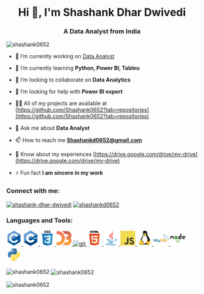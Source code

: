 <h1 align="center">Hi 👋, I'm Shashank Dhar Dwivedi</h1>
<h3 align="center">A Data Analyst from India</h3>

<p align="left"> <img src="https://komarev.com/ghpvc/?username=shashank0652&label=Profile%20views&color=0e75b6&style=flat" alt="shashank0652" /> </p>

- 🔭 I’m currently working on [Data Analyst](https://github.com/Shashank0652/Data-Analytics-Assignments)

- 🌱 I’m currently learning **Python, Power BI, Tableu**

- 👯 I’m looking to collaborate on **Data Analytics**

- 🤝 I’m looking for help with **Power BI expert**

- 👨‍💻 All of my projects are available at [https://github.com/Shashank0652?tab=repositories](https://github.com/Shashank0652?tab=repositories)

- 💬 Ask me about **Data Analyst**

- 📫 How to reach me **Shashankd0652@gmail.com**

- 📄 Know about my experiences [https://drive.google.com/drive/my-drive](https://drive.google.com/drive/my-drive)

- ⚡ Fun fact **I am sincere in my work**

<h3 align="left">Connect with me:</h3>
<p align="left">
<a href="https://linkedin.com/in/shashank-dhar-dwivedi" target="blank"><img align="center" src="https://raw.githubusercontent.com/rahuldkjain/github-profile-readme-generator/master/src/images/icons/Social/linked-in-alt.svg" alt="shashank-dhar-dwivedi" height="30" width="40" /></a>
<a href="https://instagram.com/shashankd0652" target="blank"><img align="center" src="https://raw.githubusercontent.com/rahuldkjain/github-profile-readme-generator/master/src/images/icons/Social/instagram.svg" alt="shashankd0652" height="30" width="40" /></a>
</p>

<h3 align="left">Languages and Tools:</h3>
<p align="left"> <a href="https://www.cprogramming.com/" target="_blank" rel="noreferrer"> <img src="https://raw.githubusercontent.com/devicons/devicon/master/icons/c/c-original.svg" alt="c" width="40" height="40"/> </a> <a href="https://www.w3schools.com/cpp/" target="_blank" rel="noreferrer"> <img src="https://raw.githubusercontent.com/devicons/devicon/master/icons/cplusplus/cplusplus-original.svg" alt="cplusplus" width="40" height="40"/> </a> <a href="https://www.w3schools.com/css/" target="_blank" rel="noreferrer"> <img src="https://raw.githubusercontent.com/devicons/devicon/master/icons/css3/css3-original-wordmark.svg" alt="css3" width="40" height="40"/> </a> <a href="https://d3js.org/" target="_blank" rel="noreferrer"> <img src="https://raw.githubusercontent.com/devicons/devicon/master/icons/d3js/d3js-original.svg" alt="d3js" width="40" height="40"/> </a> <a href="https://git-scm.com/" target="_blank" rel="noreferrer"> <img src="https://www.vectorlogo.zone/logos/git-scm/git-scm-icon.svg" alt="git" width="40" height="40"/> </a> <a href="https://www.w3.org/html/" target="_blank" rel="noreferrer"> <img src="https://raw.githubusercontent.com/devicons/devicon/master/icons/html5/html5-original-wordmark.svg" alt="html5" width="40" height="40"/> </a> <a href="https://www.java.com" target="_blank" rel="noreferrer"> <img src="https://raw.githubusercontent.com/devicons/devicon/master/icons/java/java-original.svg" alt="java" width="40" height="40"/> </a> <a href="https://developer.mozilla.org/en-US/docs/Web/JavaScript" target="_blank" rel="noreferrer"> <img src="https://raw.githubusercontent.com/devicons/devicon/master/icons/javascript/javascript-original.svg" alt="javascript" width="40" height="40"/> </a> <a href="https://www.linux.org/" target="_blank" rel="noreferrer"> <img src="https://raw.githubusercontent.com/devicons/devicon/master/icons/linux/linux-original.svg" alt="linux" width="40" height="40"/> </a> <a href="https://www.mysql.com/" target="_blank" rel="noreferrer"> <img src="https://raw.githubusercontent.com/devicons/devicon/master/icons/mysql/mysql-original-wordmark.svg" alt="mysql" width="40" height="40"/> </a> <a href="https://nodejs.org" target="_blank" rel="noreferrer"> <img src="https://raw.githubusercontent.com/devicons/devicon/master/icons/nodejs/nodejs-original-wordmark.svg" alt="nodejs" width="40" height="40"/> </a> <a href="https://www.python.org" target="_blank" rel="noreferrer"> <img src="https://raw.githubusercontent.com/devicons/devicon/master/icons/python/python-original.svg" alt="python" width="40" height="40"/> </a> </p>

<p><img align="left" src="https://github-readme-stats.vercel.app/api/top-langs?username=shashank0652&show_icons=true&locale=en&layout=compact" alt="shashank0652" /></p>

<p>&nbsp;<img align="center" src="https://github-readme-stats.vercel.app/api?username=shashank0652&show_icons=true&locale=en" alt="shashank0652" /></p>

<p><img align="center" src="https://github-readme-streak-stats.herokuapp.com/?user=shashank0652&" alt="shashank0652" /></p>
